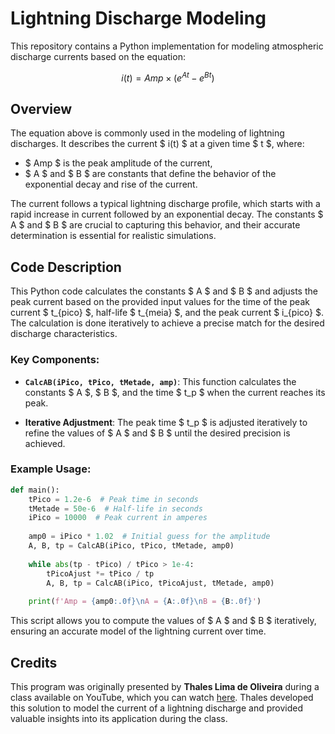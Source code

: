 # Lightning Discharge Modeling

This repository contains a Python implementation for modeling atmospheric discharge currents based on the equation:

$$
i(t) = Amp \times \left( e^{At} - e^{Bt} \right)
$$

## Overview

The equation above is commonly used in the modeling of lightning discharges. It describes the current $ i(t) $ at a given time $ t $, where:

- $ Amp $ is the peak amplitude of the current,
- $ A $ and $ B $ are constants that define the behavior of the exponential decay and rise of the current.

The current follows a typical lightning discharge profile, which starts with a rapid increase in current followed by an exponential decay. The constants $ A $ and $ B $ are crucial to capturing this behavior, and their accurate determination is essential for realistic simulations.

## Code Description

This Python code calculates the constants $ A $ and $ B $ and adjusts the peak current based on the provided input values for the time of the peak current $ t_{pico} $, half-life $ t_{meia} $, and the peak current $ i_{pico} $. The calculation is done iteratively to achieve a precise match for the desired discharge characteristics.

### Key Components:

- **`CalcAB(iPico, tPico, tMetade, amp)`**:
  This function calculates the constants $ A $, $ B $, and the time $ t_p $ when the current reaches its peak.

- **Iterative Adjustment**:
  The peak time $ t_p $ is adjusted iteratively to refine the values of $ A $ and $ B $ until the desired precision is achieved.

### Example Usage:

```python
def main():
    tPico = 1.2e-6  # Peak time in seconds
    tMetade = 50e-6  # Half-life in seconds
    iPico = 10000  # Peak current in amperes
    
    amp0 = iPico * 1.02  # Initial guess for the amplitude
    A, B, tp = CalcAB(iPico, tPico, tMetade, amp0)
    
    while abs(tp - tPico) / tPico > 1e-4:
        tPicoAjust *= tPico / tp
        A, B, tp = CalcAB(iPico, tPicoAjust, tMetade, amp0)
    
    print(f'Amp = {amp0:.0f}\nA = {A:.0f}\nB = {B:.0f}')
```

This script allows you to compute the values of $ A $ and $ B $ iteratively, ensuring an accurate model of the lightning current over time.

## Credits

This program was originally presented by **Thales Lima de Oliveira** during a class available on YouTube, which you can watch [here](https://youtu.be/UyKbuHZT-eI?si=w3ZbA-HtUhxSS8tB). Thales developed this solution to model the current of a lightning discharge and provided valuable insights into its application during the class.
